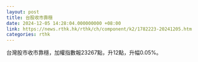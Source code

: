 ```yaml
---
layout: post
title: 台股收市靠穩
date: 2024-12-05 14:28:04.000000000 +08:00
link: https://news.rthk.hk/rthk/ch/component/k2/1782223-20241205.htm
categories: rthk
---
```


台灣股市收市靠穩，加權指數報23267點，升12點，升幅0.05%。
